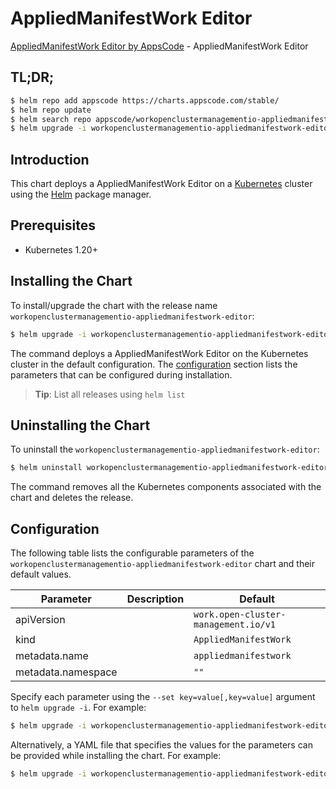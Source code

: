 # AppliedManifestWork Editor

[AppliedManifestWork Editor by AppsCode](https://appscode.com) - AppliedManifestWork Editor

## TL;DR;

```bash
$ helm repo add appscode https://charts.appscode.com/stable/
$ helm repo update
$ helm search repo appscode/workopenclustermanagementio-appliedmanifestwork-editor --version=v0.21.0
$ helm upgrade -i workopenclustermanagementio-appliedmanifestwork-editor appscode/workopenclustermanagementio-appliedmanifestwork-editor -n default --create-namespace --version=v0.21.0
```

## Introduction

This chart deploys a AppliedManifestWork Editor on a [Kubernetes](http://kubernetes.io) cluster using the [Helm](https://helm.sh) package manager.

## Prerequisites

- Kubernetes 1.20+

## Installing the Chart

To install/upgrade the chart with the release name `workopenclustermanagementio-appliedmanifestwork-editor`:

```bash
$ helm upgrade -i workopenclustermanagementio-appliedmanifestwork-editor appscode/workopenclustermanagementio-appliedmanifestwork-editor -n default --create-namespace --version=v0.21.0
```

The command deploys a AppliedManifestWork Editor on the Kubernetes cluster in the default configuration. The [configuration](#configuration) section lists the parameters that can be configured during installation.

> **Tip**: List all releases using `helm list`

## Uninstalling the Chart

To uninstall the `workopenclustermanagementio-appliedmanifestwork-editor`:

```bash
$ helm uninstall workopenclustermanagementio-appliedmanifestwork-editor -n default
```

The command removes all the Kubernetes components associated with the chart and deletes the release.

## Configuration

The following table lists the configurable parameters of the `workopenclustermanagementio-appliedmanifestwork-editor` chart and their default values.

|     Parameter      | Description |                     Default                     |
|--------------------|-------------|-------------------------------------------------|
| apiVersion         |             | <code>work.open-cluster-management.io/v1</code> |
| kind               |             | <code>AppliedManifestWork</code>                |
| metadata.name      |             | <code>appliedmanifestwork</code>                |
| metadata.namespace |             | <code>""</code>                                 |


Specify each parameter using the `--set key=value[,key=value]` argument to `helm upgrade -i`. For example:

```bash
$ helm upgrade -i workopenclustermanagementio-appliedmanifestwork-editor appscode/workopenclustermanagementio-appliedmanifestwork-editor -n default --create-namespace --version=v0.21.0 --set apiVersion=work.open-cluster-management.io/v1
```

Alternatively, a YAML file that specifies the values for the parameters can be provided while
installing the chart. For example:

```bash
$ helm upgrade -i workopenclustermanagementio-appliedmanifestwork-editor appscode/workopenclustermanagementio-appliedmanifestwork-editor -n default --create-namespace --version=v0.21.0 --values values.yaml
```
